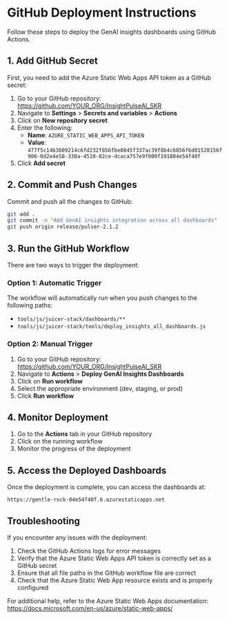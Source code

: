 # GitHub Deployment Instructions

Follow these steps to deploy the GenAI insights dashboards using GitHub Actions.

## 1. Add GitHub Secret

First, you need to add the Azure Static Web Apps API token as a GitHub secret:

1. Go to your GitHub repository: https://github.com/YOUR_ORG/InsightPulseAI_SKR
2. Navigate to **Settings** > **Secrets and variables** > **Actions**
3. Click on **New repository secret**
4. Enter the following:
   - **Name**: `AZURE_STATIC_WEB_APPS_API_TOKEN`
   - **Value**: `477f5c14b3609214c6fd232f856fbe0845f337ac39f8b4c6856f6d01528156f906-0d2e4e58-330a-4510-82ce-dcaca757e9f000f191804e54f40f`
5. Click **Add secret**

## 2. Commit and Push Changes

Commit and push all the changes to GitHub:

```bash
git add .
git commit -m "Add GenAI insights integration across all dashboards"
git push origin release/pulser-2.1.2
```

## 3. Run the GitHub Workflow

There are two ways to trigger the deployment:

### Option 1: Automatic Trigger
The workflow will automatically run when you push changes to the following paths:
- `tools/js/juicer-stack/dashboards/**`
- `tools/js/juicer-stack/tools/deploy_insights_all_dashboards.js`

### Option 2: Manual Trigger
1. Go to your GitHub repository: https://github.com/YOUR_ORG/InsightPulseAI_SKR
2. Navigate to **Actions** > **Deploy GenAI Insights Dashboards**
3. Click on **Run workflow**
4. Select the appropriate environment (dev, staging, or prod)
5. Click **Run workflow**

## 4. Monitor Deployment

1. Go to the **Actions** tab in your GitHub repository
2. Click on the running workflow
3. Monitor the progress of the deployment

## 5. Access the Deployed Dashboards

Once the deployment is complete, you can access the dashboards at:

```
https://gentle-rock-04e54f40f.6.azurestaticapps.net
```

## Troubleshooting

If you encounter any issues with the deployment:

1. Check the GitHub Actions logs for error messages
2. Verify that the Azure Static Web Apps API token is correctly set as a GitHub secret
3. Ensure that all file paths in the GitHub workflow file are correct
4. Check that the Azure Static Web App resource exists and is properly configured

For additional help, refer to the Azure Static Web Apps documentation:
https://docs.microsoft.com/en-us/azure/static-web-apps/